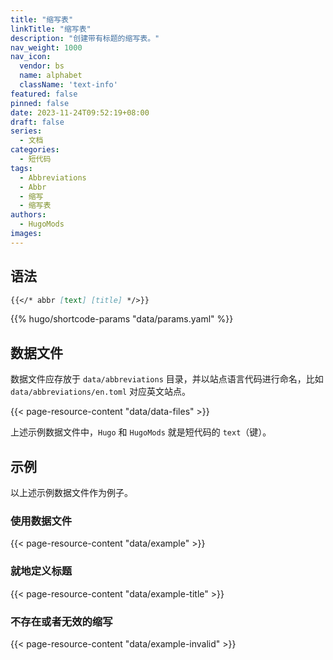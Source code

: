 ```yaml
---
title: "缩写表"
linkTitle: "缩写表"
description: "创建带有标题的缩写表。"
nav_weight: 1000
nav_icon:
  vendor: bs
  name: alphabet
  className: 'text-info'
featured: false
pinned: false
date: 2023-11-24T09:52:19+08:00
draft: false
series:
  - 文档
categories:
  - 短代码
tags:
  - Abbreviations
  - Abbr
  - 缩写
  - 缩写表
authors:
  - HugoMods
images:
---
```


## 语法

```markdown
{{</* abbr [text] [title] */>}}
```

{{% hugo/shortcode-params "data/params.yaml" %}}

## 数据文件

数据文件应存放于 `data/abbreviations` 目录，并以站点语言代码进行命名，比如 `data/abbreviations/en.toml` 对应英文站点。

{{< page-resource-content "data/data-files" >}}

上述示例数据文件中，`Hugo` 和 `HugoMods` 就是短代码的 `text`（键）。

## 示例

以上述示例数据文件作为例子。

### 使用数据文件

{{< page-resource-content "data/example" >}}

### 就地定义标题

{{< page-resource-content "data/example-title" >}}

### 不存在或者无效的缩写

{{< page-resource-content "data/example-invalid" >}}

